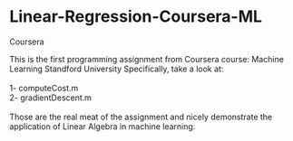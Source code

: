 # Linear-Regression-Coursera-ML
Coursera

This is the first programming assignment from Coursera course: Machine Learning Standford University
Specifically, take a look at: <br>
<br>
  1- computeCost.m <br>
  2- gradientDescent.m  <br>
  <br>
Those are the real meat of the assignment and nicely demonstrate the application of Linear Algebra in machine learning.
